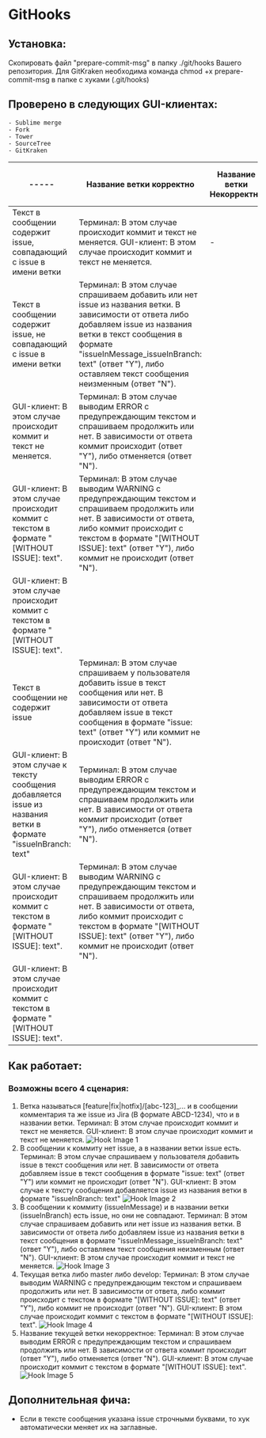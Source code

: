 # GitHooks

## Установка:
Скопировать файл "prepare-commit-msg" в папку ./git/hooks Вашего репозитория.
Для GitKraken необходима команда chmod +x prepare-commit-msg в папке с хуками (.git/hooks)
 
 
## Проверено в следующих GUI-клиентах:
    - Sublime merge
    - Fork
    - Tower
    - SourceTree
    - GitKraken 
    
| ----- | Название ветки корректно | Название ветки Некорректно | Название ветки является служебным|
| ---| --- | --- | --- |
| Текст в сообщении содержит issue, совпадающий с issue в имени ветки | Терминал: В этом случае происходит коммит и текст не меняется. GUI-клиент: В этом случае происходит коммит и текст не меняется.   |   -  |  -  |
| Текст в сообщении содержит issue, не совпадающий с issue в имени ветки |  Терминал: В этом случае спрашиваем добавить или нет issue из названия ветки. В зависимости от ответа либо добавляем issue из названия ветки в текст сообщения в формате "issueInMessage_issueInBranch: text" (ответ "Y"), либо оставляем текст сообщения неизменным (ответ "N").<br>
GUI-клиент: В этом случае происходит коммит и текст не меняется.  |  Терминал: В этом случае выводим ERROR с предупреждающим текстом и спрашиваем продолжить или нет. В зависимости от ответа коммит происходит (ответ "Y"), либо отменяется (ответ "N").<br>
GUI-клиент: В этом случае происходит коммит с текстом в формате "[WITHOUT ISSUE]: text".   |  Терминал: В этом случае выводим WARNING с предупреждающим текстом и спрашиваем продолжить или нет. В зависимости от ответа, либо коммит происходит с текстом в формате "[WITHOUT ISSUE]: text" (ответ "Y"), либо коммит не происходит (ответ "N").<br>
GUI-клиент:  В этом случае происходит коммит с текстом в формате "[WITHOUT ISSUE]: text".  |
| Текст в сообщении не содержит issue |  Терминал: В этом случае спрашиваем у пользователя добавить issue в текст сообщения или нет. В зависимости от ответа добавляем issue в текст сообщения в формате "issue: text" (ответ "Y") или коммит не происходит (ответ "N").<br>
GUI-клиент: В этом случае к тексту сообщения добавляется issue из названия ветки в формате "issueInBranch: text"  |  Терминал: В этом случае выводим ERROR с предупреждающим текстом и спрашиваем продолжить или нет. В зависимости от ответа коммит происходит (ответ "Y"), либо отменяется (ответ "N").<br>
GUI-клиент: В этом случае происходит коммит с текстом в формате "[WITHOUT ISSUE]: text".   |  Терминал: В этом случае выводим WARNING с предупреждающим текстом и спрашиваем продолжить или нет. В зависимости от ответа, либо коммит происходит с текстом в формате "[WITHOUT ISSUE]: text" (ответ "Y"), либо коммит не происходит (ответ "N").<br>
GUI-клиент:  В этом случае происходит коммит с текстом в формате "[WITHOUT ISSUE]: text".  |


    
## Как работает:
### Возможны всего 4 сценария:
1) Ветка называться [feature|fix|hotfix]/[abc-123]_... и в сообщении комментария та же issue из Jira (В формате ABCD-1234), что и в названии ветки. 
Терминал: В этом случае происходит коммит и текст не меняется.
GUI-клиент: В этом случае происходит коммит и текст не меняется.
![Hook Image 1](Images/hook_1.png)
2) В сообщении к коммиту нет issue, а в названии ветки issue есть.
Терминал: В этом случае спрашиваем у пользователя добавить issue в текст сообщения или нет. В зависимости от ответа добавляем issue в текст сообщения в формате "issue: text" (ответ "Y") или коммит не происходит (ответ "N"). 
GUI-клиент: В этом случае к тексту сообщения добавляется issue из названия ветки в формате "issueInBranch: text"
![Hook Image 2](Images/hook_2.png)
3) В сообщении к коммиту (issueInMessage) и в названии ветки (issueInBranch) есть issue, но они не совпадают.
Терминал: В этом случае спрашиваем добавить или нет issue из названия ветки. В зависимости от ответа либо добавляем issue из названия ветки в текст сообщения в формате "issueInMessage_issueInBranch: text" (ответ "Y"), либо оставляем текст сообщения неизменным (ответ "N"). 
GUI-клиент: В этом случае происходит коммит и текст не меняется.
![Hook Image 3](Images/hook_3.png)
4) Текущая ветка либо master либо develop:
Терминал: В этом случае выводим WARNING с предупреждающим текстом и спрашиваем продолжить или нет. В зависимости от ответа, либо коммит происходит с текстом в формате "[WITHOUT ISSUE]: text" (ответ "Y"), либо коммит не происходит (ответ "N").
GUI-клиент:  В этом случае происходит коммит с текстом в формате "[WITHOUT ISSUE]: text".
![Hook Image 4](Images/hook_4.png)
5) Название текущей ветки некорректное:
Терминал: В этом случае выводим ERROR с предупреждающим текстом и спрашиваем продолжить или нет. В зависимости от ответа коммит происходит (ответ "Y"), либо отменяется (ответ "N").
GUI-клиент: В этом случае происходит коммит с текстом в формате "[WITHOUT ISSUE]: text".
![Hook Image 5](Images/hook_5.png)


## Дополнительная фича:
- Если в тексте сообщения указана issue строчными буквами, то хук автоматически меняет их на заглавные.

    

